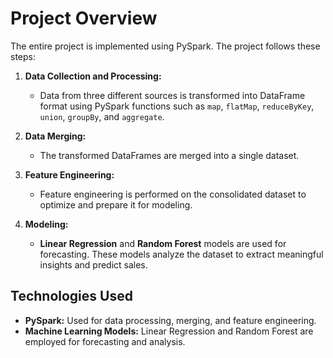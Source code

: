 # Project Overview

The entire project is implemented using PySpark. The project follows these steps:

1. **Data Collection and Processing:**
   - Data from three different sources is transformed into DataFrame format using PySpark functions such as `map`, `flatMap`, `reduceByKey`, `union`, `groupBy`, and `aggregate`.

2. **Data Merging:**
   - The transformed DataFrames are merged into a single dataset.

3. **Feature Engineering:**
   - Feature engineering is performed on the consolidated dataset to optimize and prepare it for modeling.

4. **Modeling:**
   - **Linear Regression** and **Random Forest** models are used for forecasting. These models analyze the dataset to extract meaningful insights and predict sales.

## Technologies Used

- **PySpark:** Used for data processing, merging, and feature engineering.
- **Machine Learning Models:** Linear Regression and Random Forest are employed for forecasting and analysis.
